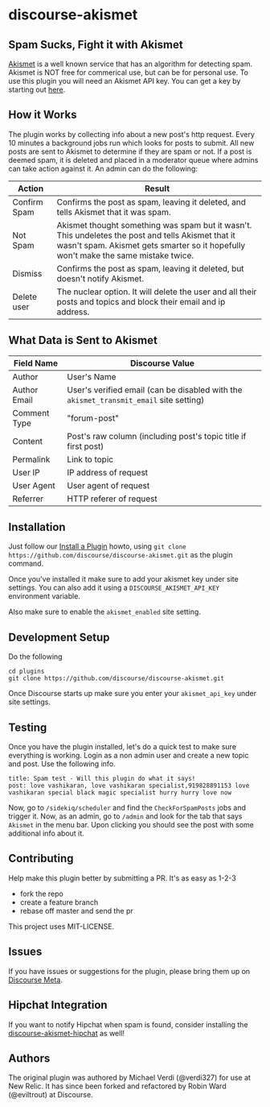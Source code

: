 # discourse-akismet

## Spam Sucks, Fight it with Akismet

[Akismet](http://akismet.com/) is a well known service that has an
algorithm for detecting spam.  Akismet is NOT free for commerical use, but can be for personal use.  To use this
plugin you will need an Akismet API key.  You can get a key by starting out [here](http://akismet.com/plans/).

## How it Works

The plugin works by collecting info about a new post's http request.  Every 10 minutes a background jobs run which
looks for posts to submit. All new posts are sent to Akismet to determine if they are spam or not.  If a post is
deemed spam, it is deleted and placed in a moderator queue where admins can take action against it. An admin can
do the following:

Action          | Result
-------------   | -------------
Confirm Spam    | Confirms the post as spam, leaving it deleted, and tells Akismet that it was spam.
Not Spam        | Akismet thought something was spam but it wasn't. This undeletes the post and tells Akismet that it wasn't spam. Akismet gets smarter so it hopefully won't make the same mistake twice.
Dismiss         | Confirms the post as spam, leaving it deleted, but doesn't notify Akismet.
Delete user     | The nuclear option. It will delete the user and all their posts and topics and block their email and ip address.

## What Data is Sent to Akismet

Field Name    | Discourse Value
------------- | -------------
Author        | User's Name
Author Email  | User's verified email (can be disabled with the `akismet_transmit_email` site setting)
Comment Type  | "forum-post"
Content       | Post's raw column (including post's topic title if first post)
Permalink     | Link to topic
User IP       | IP address of request
User Agent    | User agent of request
Referrer      | HTTP referer of request

## Installation

Just follow our [Install a Plugin](https://meta.discourse.org/t/install-a-plugin/19157) howto, using
`git clone https://github.com/discourse/discourse-akismet.git` as the plugin command.

Once you've installed it make sure to add your akismet key under site settings. You can also add it
using a `DISCOURSE_AKISMET_API_KEY` environment variable.

Also make sure to enable the `akismet_enabled` site setting.

## Development Setup

Do the following
````
cd plugins
git clone https://github.com/discourse/discourse-akismet.git
````

Once Discourse starts up make sure you enter your `akismet_api_key` under site settings.

## Testing
Once you have the plugin installed, let's do a quick test to make sure everything is working.  Login as a non admin user and create a new topic and post. Use the following info.
````
title: Spam test - Will this plugin do what it says!
post: love vashikaran, love vashikaran specialist,919828891153 love vashikaran special black magic specialist hurry hurry love now
````
Now, go to `/sidekiq/scheduler` and find the `CheckForSpamPosts` jobs and trigger it.  Now, as an admin, go to `/admin` and look for the tab that says `Akismet` in the menu bar.  Upon clicking you should see the post with some additional info about it.

## Contributing

Help make this plugin better by submitting a PR.  It's as easy as 1-2-3

* fork the repo
* create a feature branch
* rebase off master and send the pr

This project uses MIT-LICENSE.


## Issues

If you have issues or suggestions for the plugin, please bring them up on [Discourse Meta](https://meta.discourse.org).


## Hipchat Integration

If you want to notify Hipchat when spam is found, consider installing the [discourse-akismet-hipchat](https://github.com/discourse/discourse-akismet-hipchat)
as well!


## Authors

The original plugin was authored by Michael Verdi (@verdi327) for use at New Relic. It has since been
forked and refactored by Robin Ward (@eviltrout) at Discourse.
